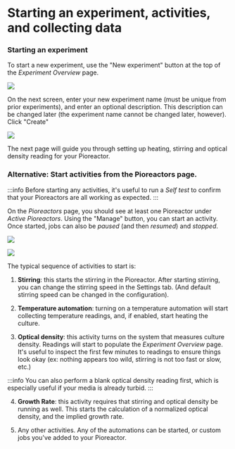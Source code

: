 # Starting an experiment, activities, and collecting data

### Starting an experiment

To start a new experiment, use the "New experiment" button at the top of the _Experiment Overview_ page.

![](https://cdn.shopify.com/s/files/1/0515/1824/3002/files/Screen_Shot_2021-09-22_at_4.26.25_PM.png?v=1632342428)

On the next screen, enter your new experiment name (must be unique from prior experiments), and enter an optional description. This description can be changed later (the experiment name cannot be changed later, however). Click "Create"

![](https://cdn.shopify.com/s/files/1/0515/1824/3002/files/Screen_Shot_2021-09-22_at_4.31.03_PM.png?v=1632342732)


The next page will guide you through setting up heating, stirring and optical density reading for your Pioreactor.



### Alternative: Start activities from the Pioreactors page.

:::info
Before starting any activities, it's useful to run a _Self test_ to confirm that your Pioreactors are all working as expected.
:::

On the _Pioreactors_ page, you should see at least one Pioreactor under _Active Pioreactors_. Using the "Manage" button, you can start an activity. Once started, jobs can also be _paused_ (and then _resumed_) and _stopped_.

![](https://cdn.shopify.com/s/files/1/0515/1824/3002/files/Screen_Shot_2021-09-22_at_4.27.55_PM.png?v=1632342567)

![](https://cdn.shopify.com/s/files/1/0515/1824/3002/files/Screen_Shot_2021-09-22_at_4.27.59_PM.png?v=1632342601)

The typical sequence of activities to start is:

1. **Stirring**: this starts the stirring in the Pioreactor. After starting stirring, you can change the stirring speed in the Settings tab. (And default stirring speed can be changed in the configuration).

2. **Temperature automation**: turning on a temperature automation will start collecting temperature readings, and, if enabled, start heating the culture.


3. **Optical density**: this activity turns on the system that measures culture density. Readings will start to populate the _Experiment Overview_ page. It's useful to inspect the first few minutes to readings to ensure things look okay (ex: nothing appears too wild, stirring is not too fast or slow, etc.)

:::info
You can also perform a blank optical density reading first, which is especially useful if your media is already turbid.
:::

4. **Growth Rate**: this activity requires that stirring and optical density be running as well. This starts the calculation of a normalized optical density, and the implied growth rate.

5. Any other activities. Any of the automations can be started, or custom jobs you've added to your Pioreactor.